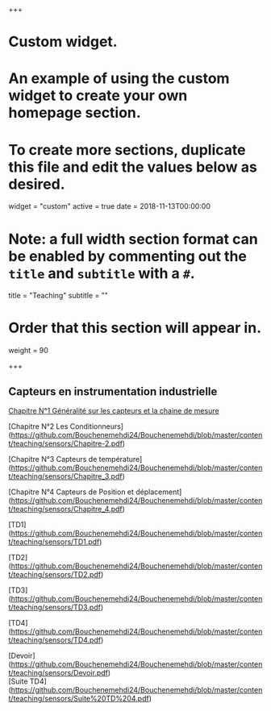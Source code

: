+++
# Custom widget.
# An example of using the custom widget to create your own homepage section.
# To create more sections, duplicate this file and edit the values below as desired.
widget = "custom"
active = true
date = 2018-11-13T00:00:00

# Note: a full width section format can be enabled by commenting out the `title` and `subtitle` with a `#`.
title = "Teaching"
subtitle = ""

# Order that this section will appear in.
weight = 90

+++
## Capteurs en instrumentation industrielle

[Chapitre N°1 Généralité sur les capteurs et la chaine de mesure](https://github.com/Bouchenemehdi24/Bouchenemehdi/blob/master/content/teaching/sensors/Chapitre-1.pdf) </br>

[Chapitre N°2 Les Conditionneurs]
(https://github.com/Bouchenemehdi24/Bouchenemehdi/blob/master/content/teaching/sensors/Chapitre-2.pdf) </br>

[Chapitre N°3 Capteurs de température]
(https://github.com/Bouchenemehdi24/Bouchenemehdi/blob/master/content/teaching/sensors/Chapitre_3.pdf) </br>

[Chapitre N°4 Capteurs de Position et déplacement]
(https://github.com/Bouchenemehdi24/Bouchenemehdi/blob/master/content/teaching/sensors/Chapitre_4.pdf) </br>

[TD1]
(https://github.com/Bouchenemehdi24/Bouchenemehdi/blob/master/content/teaching/sensors/TD1.pdf) </br>

[TD2]
(https://github.com/Bouchenemehdi24/Bouchenemehdi/blob/master/content/teaching/sensors/TD2.pdf) </br>

[TD3]
(https://github.com/Bouchenemehdi24/Bouchenemehdi/blob/master/content/teaching/sensors/TD3.pdf) </br>

[TD4]
(https://github.com/Bouchenemehdi24/Bouchenemehdi/blob/master/content/teaching/sensors/TD4.pdf) </br>

[Devoir]
(https://github.com/Bouchenemehdi24/Bouchenemehdi/blob/master/content/teaching/sensors/Devoir.pdf) </br>
[Suite TD4]
(https://github.com/Bouchenemehdi24/Bouchenemehdi/blob/master/content/teaching/sensors/Suite%20TD%204.pdf)


